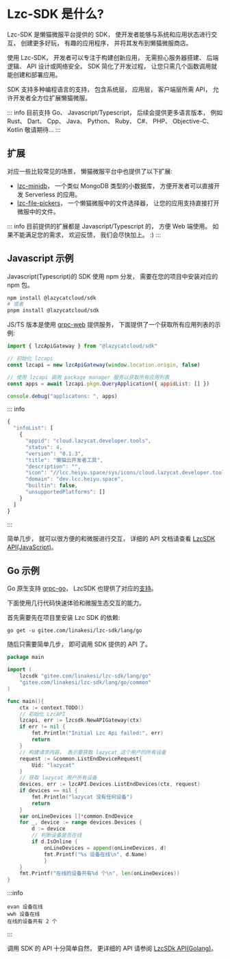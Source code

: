 # Lzc-SDK 是什么?

Lzc-SDK 是懒猫微服平台提供的 SDK， 使开发者能够与系统和应用状态进行交互， 创建更多好玩，  有趣的应用程序，  并将其发布到懒猫微服商店。

使用 Lzc-SDK， 开发者可以专注于构建创新应用， 无需担心服务器搭建、 后端逻辑、 API 设计或网络安全。 SDK 简化了开发过程， 让您只需几个函数调用就能创建和部署应用。

SDK 支持多种编程语言的支持， 包含系统层， 应用层， 客户端层所需 API， 允许开发者全方位扩展懒猫微服。

::: info
目前支持 Go、 Javascript/Typescript， 后续会提供更多语言版本， 例如 Rust、 Dart、 Cpp、 Java、 Python、 Ruby、 C#、  PHP、 Objective-C、 Kotlin 敬请期待...
:::

## 扩展

对应一些比较常见的场景， 懒猫微服平台中也提供了以下扩展:
  - [lzc-minidb](https://www.npmjs.com/package/@lazycatcloud/minidb)， 一个类似 MongoDB 类型的小数据库， 方便开发者可以直接开发 Serverless 的应用。
  - [lzc-file-pickers](https://www.npmjs.com/package/@lazycatcloud/lzc-file-pickers)， 一个懒猫微服中的文件选择器，  让您的应用支持直接打开微服中的文件。

::: info
目前提供的扩展都是 Javascript/Typescript 的， 方便 Web 端使用。 如果不能满足您的需求， 欢迎反馈， 我们会尽快加上。 :)
:::

## Javascript 示例
Javascript(Typescript)的 SDK  使用 npm 分发， 需要在您的项目中安装对应的  npm 包。

```bash
npm install @lazycatcloud/sdk
# 或者
pnpm install @lazycatcloud/sdk
```

JS/TS 版本是使用 [grpc-web](https://github.com/improbable-eng/grpc-web) 提供服务， 下面提供了一个获取所有应用列表的示例:

```js
import { lzcApiGateway } from "@lazycatcloud/sdk"

// 初始化 lzcapi
const lzcapi = new lzcApiGateway(window.location.origin, false)

// 使用 lzcapi 调用 package manager 服务以获取所有应用列表
const apps = await lzcapi.pkgm.QueryApplication({ appidList: [] })

console.debug("applicatons: ", apps)
```

::: info
```js
{
  "infoList": [
    {
      "appid": "cloud.lazycat.developer.tools",
      "status": 4,
      "version": "0.1.3",
      "title": "懒猫云开发者工具",
      "description": "",
      "icon": "//lcc.heiyu.space/sys/icons/cloud.lazycat.developer.tools.png",
      "domain": "dev.lcc.heiyu.space",
      "builtin": false,
      "unsupportedPlatforms": []
    }
  ]
}
```
:::

简单几步， 就可以很方便的和微服进行交互， 详细的 API 文档请查看 [LzcSDK API(JavaScript)](./api/javascript.md)。

## Go 示例

Go 原生支持 [grpc-go](https://github.com/grpc/grpc-go)， LzcSDK 也提供了对应的[支持](https://pkg.go.dev/gitee.com/linakesi/lzc-sdk/lang/go)。

下面使用几行代码快速体验和微服生态交互的能力。

首先需要先在项目里安装 Lzc SDK 的依赖:

```shell
go get -u gitee.com/linakesi/lzc-sdk/lang/go
```

随后只需要简单几步， 即可调用 SDK 提供的 API 了。

```go
package main

import (
	lzcsdk "gitee.com/linakesi/lzc-sdk/lang/go"
	"gitee.com/linakesi/lzc-sdk/lang/go/common"
)

func main(){
	ctx := context.TODO()
	// 初始化 LzcAPI
	lzcapi, err := lzcsdk.NewAPIGateway(ctx)
	if err != nil {
		fmt.Println("Initial Lzc Api failed:", err)
		return
	}
	// 构建请求内容， 表示要获取 lazycat 这个用户的所有设备
	request := &common.ListEndDeviceRequest{
		Uid: "lazycat"
	}
	// 获取 lazycat 用户所有设备
	devices, err := lzcAPI.Devices.ListEndDevices(ctx, request)
	if devices == nil {
		fmt.Println("lazycat 没有任何设备")
		return
	}
	var onLineDevices []*common.EndDevice
	for _, device := range devices.Devices {
		d := device
		// 判断设备是否在线
		if d.IsOnline {
			onLineDevices = append(onLineDevices, d)
			fmt.Printf("%s 设备在线\n", d.Name)
			}
	}
    fmt.Printf("在线的设备共有%d 个\n", len(onLineDevices))
}
```

:::info
```txt:no-line-numbers
evan 设备在线
wwh 设备在线
在线的设备共有 2 个
```
:::

调用 SDK 的 API 十分简单自然， 更详细的 API 请参阅 [LzcSDk API(Golang)](./api/golang.md)。
